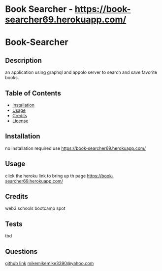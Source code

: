 # Book Searcher - https://book-searcher69.herokuapp.com/

# Book-Searcher

## Description
an application using graphql and appolo server to search and save favorite books.

## Table of Contents
- [Installation](#installation)
- [Usage](#usage)
- [Credits](#credits)
- [License](#license)

## Installation
no installation required use https://book-searcher69.herokuapp.com/

## Usage
click the heroku link to bring up th page https://book-searcher69.herokuapp.com/

## Credits
web3 schools
bootcamp spot




## Tests
tbd

## Questions
[github link](https://github.com/mpeterson56/Book-Searcher)
mikemikemike3390@yahoo.com
